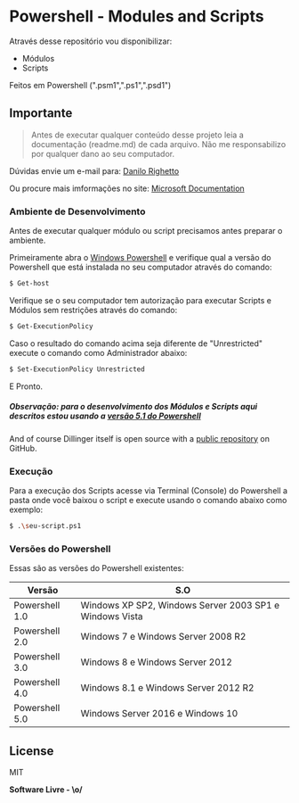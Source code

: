 # Powershell - Modules and Scripts

Através desse repositório vou disponibilizar:

  - Módulos
  - Scripts

Feitos em Powershell (".psm1",".ps1",".psd1")

Importante
----

> Antes de executar qualquer conteúdo desse projeto leia a documentação (readme.md) de cada arquivo. Não me responsabilizo por qualquer dano ao seu computador.

Dúvidas envie um e-mail para: [Danilo Righetto](mailto:danilonewtrue@gmail.com)

Ou procure mais imformações no site: [Microsoft Documentation](https://docs.microsoft.com/pt-br/powershell/scripting/getting-started/getting-started-with-windows-powershell?view=powershell-5.1)

### Ambiente de Desenvolvimento

Antes de executar qualquer módulo ou script precisamos antes preparar o ambiente.

Primeiramente abra o [Windows Powershell]() e verifique qual a versão do Powershell que está instalada no seu computador através do comando:

```sh
$ Get-host
```

Verifique se o seu computador tem autorização para executar Scripts e Módulos sem restrições através do comando:

```sh
$ Get-ExecutionPolicy
```

Caso o resultado do comando acima seja diferente de "Unrestricted" execute o comando como Administrador abaixo:

```sh
$ Set-ExecutionPolicy Unrestricted
```

E Pronto.

##### Observação: para o desenvolvimento dos Módulos e Scripts aqui descritos estou usando a [versão 5.1 do Powershell]()

And of course Dillinger itself is open source with a [public repository][dill]
 on GitHub.

### Execução

Para a execução dos Scripts acesse via Terminal (Console) do Powershell a pasta onde você baixou o script e execute usando o comando abaixo como exemplo:

```sh
$ .\seu-script.ps1
```

### Versões do Powershell

Essas são as versões do Powershell existentes:

| Versão | S.O |
| ------ | ------ |
| Powershell 1.0 | Windows XP SP2, Windows Server 2003 SP1 e Windows Vista |
| Powershell 2.0 | Windows 7 e Windows Server 2008 R2 |
| Powershell 3.0 | Windows 8 e Windows Server 2012 |
| Powershell 4.0 | Windows 8.1 e Windows Server 2012 R2 |
| Powershell 5.0 | Windows Server 2016 e Windows 10 |


License
----

MIT


**Software Livre - \o/**

[//]: # (These are reference links used in the body of this note and get stripped out when the markdown processor does its job. There is no need to format nicely because it shouldn't be seen. Thanks SO - http://stackoverflow.com/questions/4823468/store-comments-in-markdown-syntax)


   [dill]: <https://github.com/joemccann/dillinger>
   [git-repo-url]: <https://github.com/joemccann/dillinger.git>
   [john gruber]: <http://daringfireball.net>
   [df1]: <http://daringfireball.net/projects/markdown/>
   [markdown-it]: <https://github.com/markdown-it/markdown-it>
   [Ace Editor]: <http://ace.ajax.org>
   [node.js]: <http://nodejs.org>
   [Twitter Bootstrap]: <http://twitter.github.com/bootstrap/>
   [jQuery]: <http://jquery.com>
   [@tjholowaychuk]: <http://twitter.com/tjholowaychuk>
   [express]: <http://expressjs.com>
   [AngularJS]: <http://angularjs.org>
   [Gulp]: <http://gulpjs.com>

   [PlDb]: <https://github.com/joemccann/dillinger/tree/master/plugins/dropbox/README.md>
   [PlGh]: <https://github.com/joemccann/dillinger/tree/master/plugins/github/README.md>
   [PlGd]: <https://github.com/joemccann/dillinger/tree/master/plugins/googledrive/README.md>
   [PlOd]: <https://github.com/joemccann/dillinger/tree/master/plugins/onedrive/README.md>
   [PlMe]: <https://github.com/joemccann/dillinger/tree/master/plugins/medium/README.md>
   [PlGa]: <https://github.com/RahulHP/dillinger/blob/master/plugins/googleanalytics/README.md>
